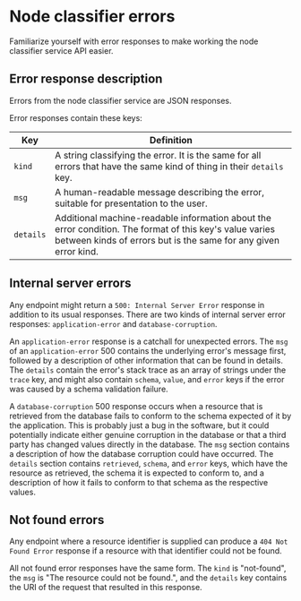 # Node classifier errors

Familiarize yourself with error responses to make working the node classifier service API easier.

## Error response description

Errors from the node classifier service are JSON responses.

Error responses contain these keys:

|Key|Definition|
|---|----------|
|`kind`|A string classifying the error. It is the same for all errors that have the same kind of thing in their `details` key.|
|`msg`|A human-readable message describing the error, suitable for presentation to the user.|
|`details`|Additional machine-readable information about the error condition. The format of this key's value varies between kinds of errors but is the same for any given error kind.|

## Internal server errors

Any endpoint might return a `500: Internal Server Error` response in addition to its usual responses. There are two kinds of internal server error responses: `application-error` and `database-corruption`.

An `application-error` response is a catchall for unexpected errors. The `msg` of an `application-error` 500 contains the underlying error's message first, followed by a description of other information that can be found in details. The `details` contain the error's stack trace as an array of strings under the `trace` key, and might also contain `schema`, `value`, and `error` keys if the error was caused by a schema validation failure.

A `database-corruption` 500 response occurs when a resource that is retrieved from the database fails to conform to the schema expected of it by the application. This is probably just a bug in the software, but it could potentially indicate either genuine corruption in the database or that a third party has changed values directly in the database. The `msg` section contains a description of how the database corruption could have occurred. The `details` section contains `retrieved`, `schema`, and `error` keys, which have the resource as retrieved, the schema it is expected to conform to, and a description of how it fails to conform to that schema as the respective values.

## Not found errors

Any endpoint where a resource identifier is supplied can produce a `404 Not Found Error` response if a resource with that identifier could not be found.

All not found error responses have the same form. The `kind` is "not-found", the `msg` is "The resource could not be found.", and the `details` key contains the URI of the request that resulted in this response.

